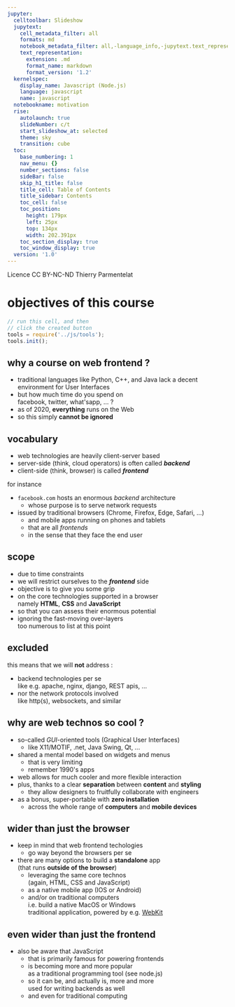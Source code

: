 ```yaml
---
jupyter:
  celltoolbar: Slideshow
  jupytext:
    cell_metadata_filter: all
    formats: md
    notebook_metadata_filter: all,-language_info,-jupytext.text_representation.jupytext_version
    text_representation:
      extension: .md
      format_name: markdown
      format_version: '1.2'
  kernelspec:
    display_name: Javascript (Node.js)
    language: javascript
    name: javascript
  notebookname: motivation
  rise:
    autolaunch: true
    slideNumber: c/t
    start_slideshow_at: selected
    theme: sky
    transition: cube
  toc:
    base_numbering: 1
    nav_menu: {}
    number_sections: false
    sideBar: false
    skip_h1_title: false
    title_cell: Table of Contents
    title_sidebar: Contents
    toc_cell: false
    toc_position:
      height: 179px
      left: 25px
      top: 134px
      width: 202.391px
    toc_section_display: true
    toc_window_display: true
  version: '1.0'
---
```


<div class="licence">
<span>Licence CC BY-NC-ND</span>
<span>Thierry Parmentelat</span>
</div>


# objectives of this course

```javascript
// run this cell, and then 
// click the created button
tools = require('../js/tools');
tools.init();
```

<!-- #region slideshow={"slide_type": "slide"} -->
## why a course on web frontend ?
<!-- #endregion -->

* traditional languages like Python, C++, and Java
  lack a decent environment for User Interfaces
* but how much time do you spend on  
  facebook, twitter, what'sapp, … ?
* as of 2020, **everything** runs on the Web
* so this simply **cannot be ignored**

<!-- #region slideshow={"slide_type": "slide"} -->
## vocabulary
<!-- #endregion -->

* web technologies are heavily client-server based
* server-side (think, cloud operators) is often called ***backend***  
* client-side (think, browser) is called ***frontend***


for instance
* `facebook.com` hosts an enormous *backend* architecture  
  * whose purpose is to serve network requests
* issued by traditional browsers (Chrome, Firefox, Edge, Safari, …)
  * and mobile apps running on phones and tablets
  * that are all *frontends* 
  * in the sense that they face the end user

<!-- #region slideshow={"slide_type": "slide"} -->
## scope
<!-- #endregion -->

* due to time constraints
* we will restrict ourselves to the ***frontend*** side
* objective is to give you some grip 
* on the core technologies supported in a browser  
  namely **HTML**, **CSS** and **JavaScript**
* so that you can assess their enormous potential
* ignoring the fast-moving over-layers  
  too numerous to list at this point


<!-- #region slideshow={"slide_type": "slide"} -->
## excluded
<!-- #endregion -->

this means that we will **not** address :
* backend technologies per se  
  like e.g. apache, nginx, django, REST apis, …
* nor the network protocols involved  
  like http(s), websockets, and similar

<!-- #region slideshow={"slide_type": "slide"} -->
## why are web technos so cool ?
<!-- #endregion -->

* so-called *GUI*-oriented tools (Graphical User Interfaces)
  * like X11/MOTIF, .net, Java Swing, Qt, …
* shared a mental model based on widgets and menus
  * that is very limiting
  * remember 1990's apps
* web allows for much cooler and more flexible interaction 
* plus, thanks to a clear **separation** between **content** and **styling**
  * they allow designers to fruitfully collaborate with engineers
* as a bonus, super-portable with **zero installation**
  * across the whole range of **computers** and **mobile devices**

<!-- #region slideshow={"slide_type": "slide"} -->
## wider than just the browser
<!-- #endregion -->

<!-- #region slideshow={"slide_type": ""} -->
* keep in mind that web frontend techologies
  * go way beyond the browsers per se 
* there are many options to build a **standalone** app  
  (that runs **outside of the browser**)  
  * leveraging the same core technos  
    (again, HTML, CSS and JavaScript)
  * as a native mobile app (IOS or Android)
  * and/or on traditional computers  
    i.e. build a native MacOS or Windows  
    traditional application, powered by e.g. [WebKit](https://webkit.org/)
<!-- #endregion -->

<!-- #region slideshow={"slide_type": "slide"} -->
## even wider than just the frontend 
<!-- #endregion -->

<!-- #region slideshow={"slide_type": ""} -->
* also be aware that JavaScript
  * that is primarily famous for powering frontends
  * is becoming more and more popular  
    as a traditional programming tool (see node.js)
  * so it can be, and actually is, more and more  
    used for writing backends as well
  * and even for traditional computing
<!-- #endregion -->
